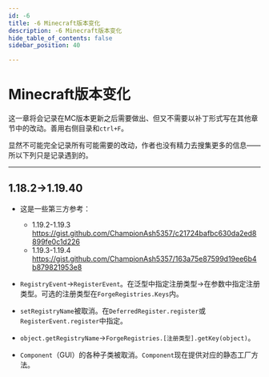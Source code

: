 ```yaml
---
id: -6
title: -6 Minecraft版本变化
description: -6 Minecraft版本变化
hide_table_of_contents: false
sidebar_position: 40

---
```


# Minecraft版本变化

这一章将会记录在MC版本更新之后需要做出、但又不需要以补丁形式写在其他章节中的改动。善用右侧目录和`ctrl+F`。

显然不可能完全记录所有可能需要的改动，作者也没有精力去搜集更多的信息——所以下列只是记录遇到的。

---

## 1.18.2→1.19.40

- 这是一些第三方参考：
    - 1.19.2-1.19.3 https://gist.github.com/ChampionAsh5357/c21724bafbc630da2ed8899fe0c1d226
    - 1.19.3-1.19.4 https://gist.github.com/ChampionAsh5357/163a75e87599d19ee6b4b879821953e8

- `RegistryEvent`→`RegisterEvent`。在泛型中指定注册类型→在参数中指定注册类型。可选的注册类型在`ForgeRegistries.Keys`内。

- `setRegistryName`被取消。在`DeferredRegister.register`或`RegisterEvent.register`中指定。

- `object.getRegistryName`→`ForgeRegistries.[注册类型].getKey(object)`。

- `Component`（GUI）的各种子类被取消。`Component`现在提供对应的静态工厂方法。